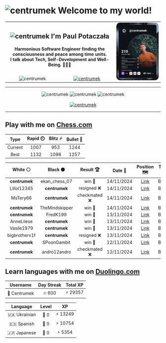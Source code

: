 <h1>
  <img
    src="https://emojis.slackmojis.com/emojis/images/1531849430/4246/blob-sunglasses.gif"
    width="30"
    alt="centrumek"
  />
  Welcome to my world!
</h1>

<table>
  <tbody>
    <tr>
      <td align="center" width="70%" colspan="2">
        <h2>
          <img
            src="https://raw.githubusercontent.com/MartinHeinz/MartinHeinz/master/wave.gif"
            width="30px"
            alt="centrumek"
          />
          I'm Paul Potaczała
        </h2>
        <h4>
          Harmonious Software Engineer finding the consciousness and peace among time units.
          <br/>
          I talk about Tech, Self-Development and Well-Being. 🌿🧘🚀
        </h4>
      </td>
      <td width="30%" rowspan="2">
        <a href="https://app.daily.dev/centrumek">
          <img
            src="./devcard.svg"
            alt="centrumek"
          />
        </a>
      </td>
    </tr>
    <tr align="center">
      <td>
        <img
          src="https://komarev.com/ghpvc/?username=centrumek&label=visitors&color=0e75b6&style=flat"
          alt="centrumek"
        >
      </td>
      <td>
        <a href="https://stackoverflow.com/users/14496012/centrumek">
          <img
            src="https://stackoverflow.com/users/flair/14496012.png?theme=dark"
            alt="centrumek"
          >
        </a>
      </td>
    </tr>
  </tbody>
</table>

---
<div align="center">
  <img 
    src="https://github-readme-stats.vercel.app/api?username=centrumek&show_icons=true&count_private=true&theme=dark&hide_border=true&hide=issues,contribs&bg_color=00000000"
    alt="centrumek"
  />
  <img
    src="https://github-readme-stats.vercel.app/api/top-langs/?username=centrumek&layout=compact&hide_border=true&theme=dark&bg_color=00000000&langs_count=6&exclude_repo=air-statistic-app"
    alt="centrumek"
  />
  <img 
    src="https://github-readme-streak-stats.herokuapp.com?user=centrumek&theme=dark&hide_border=true&background=FFFFFF00"
    alt="centrumek"
  />
  <br/>
  <br/>
  <a href="https://www.buymeacoffee.com/centrumek">
    <img
      src="https://cdn.buymeacoffee.com/buttons/v2/default-orange.png"
      height="50"
      width="210"
      alt="centrumek"
    />
  </a>
</div>

---

## Play with me on [Chess.com](https://www.chess.com/member/centrumek)

<div align="center">
<!--START_SECTION:chessStats-->
<!-- Automatically generated with https://github.com/Balastrong/chess-stats-action -->

| Type | Rapid ⏲️ | Blitz ⚡ | Bullet 🔫 |
|:---:|:---:|:---:|:---:|
| Current | 1007 | 953 | 1244 |
| Best | 1132 | 1098 | 1257 |

| White ⚪ | Black ⚫ | Result 🏆 | Date 📅 | Position 🗺️ | Type 🕕 |
|:---:|:---:|:---:|:---:|:---:|:---:|
| **centrumek** | ekan_chess_07 | win 🥇 | 14/11/2024 | <a href="http://www.ee.unb.ca/cgi-bin/tervo/fen.pl?select=4r1k1/p3Npp1/7p/8/8/8/PBK5/8 b - -">Link</a> | Bullet |
| Lillol12345 | **centrumek** | resigned ❌ | 14/11/2024 | <a href="http://www.ee.unb.ca/cgi-bin/tervo/fen.pl?select=8/4R2p/5p2/p4k2/2P5/1P5P/P4PPK/8 b - -">Link</a> | Bullet |
| MsTery66 | **centrumek** | checkmated ❌ | 14/11/2024 | <a href="http://www.ee.unb.ca/cgi-bin/tervo/fen.pl?select=r2k3r/3Qn2p/p5p1/n4p2/2B5/2P2N2/5PPP/3RK2R b K -">Link</a> | Bullet |
| **centrumek** | TheMindskipper | win 🥇 | 14/11/2024 | <a href="http://www.ee.unb.ca/cgi-bin/tervo/fen.pl?select=8/8/P7/2B2k2/3P1P2/4K3/4N3/8 b - -">Link</a> | Bullet |
| **centrumek** | FredK199 | win 🥇 | 13/11/2024 | <a href="http://www.ee.unb.ca/cgi-bin/tervo/fen.pl?select=5rk1/1pp3pp/p7/P1b3P1/KP2p3/R3P2P/r7/6N1 b - -">Link</a> | Bullet |
| AnneLiiese | **centrumek** | win 🥇 | 13/11/2024 | <a href="http://www.ee.unb.ca/cgi-bin/tervo/fen.pl?select=1nb1k2r/8/3B1p2/1r1np2p/6p1/P2N4/5PPP/R4RK1 w k -">Link</a> | Bullet |
| Vasile1979 | **centrumek** | win 🥇 | 13/11/2024 | <a href="http://www.ee.unb.ca/cgi-bin/tervo/fen.pl?select=4r1k1/4Rp2/p4P1K/8/1Pp5/2P5/6P1/8 w - -">Link</a> | Bullet |
| bigbrotherv1f | **centrumek** | resigned ❌ | 13/11/2024 | <a href="http://www.ee.unb.ca/cgi-bin/tervo/fen.pl?select=1kbQ1R2/p6p/2p5/3p4/2p5/2P5/6PP/6K1 b - -">Link</a> | Bullet |
| **centrumek** | SPoonGambit | win 🥇 | 12/11/2024 | <a href="http://www.ee.unb.ca/cgi-bin/tervo/fen.pl?select=8/1p6/p7/2n1k3/7p/P6N/2K5/8 b - -">Link</a> | Bullet |
| **centrumek** | andro12andro | checkmated ❌ | 12/11/2024 | <a href="http://www.ee.unb.ca/cgi-bin/tervo/fen.pl?select=2kr4/5ppp/pp6/2p5/P1Br2Pb/1P6/R2B1q1P/6KR w - -">Link</a> | Bullet |

<!--END_SECTION:chessStats-->
</div>

## Learn languages with me on [Duolingo.com](https://www.duolingo.com/profile/Centrumek)

<div align="center">
<!--START_SECTION:duolingoStats-->
<!-- Automatically generated with https://github.com/centrumek/duolingo-readme-stats-->

| Username | Day Streak | Total XP |
|:---:|:---:|:---:|
| 👤 Centrumek | 🔥 600 | ⚡ 29357 |

| Language | Level | XP |
|:---:|:---:|:---:|
| 🇺🇦 Ukrainian | 👑 0 | ⚡ 13249 |
| 🇪🇸 Spanish | 👑 0 | ⚡ 10754 |
| 🇯🇵 Japanese | 👑 0 | ⚡ 5354 |

<!--END_SECTION:duolingoStats-->
</div>
<!--
**centrumek/centrumek** is a ✨ _special_ ✨ repository because its `README.md` (this file) appears on your GitHub profile.

Here are some ideas to get you started:

- 🔭 I’m currently working on ...
- 🌱 I’m currently learning ...
- 👯 I’m looking to collaborate on ...
- 🤔 I’m looking for help with ...
- 💬 Ask me about ...
- 📫 How to reach me: ...
- 😄 Pronouns: ...
- ⚡ Fun fact: ...
-->
